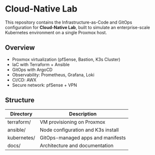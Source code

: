 # Cloud-Native Lab

This repository contains the Infrastructure-as-Code and GitOps configuration for **Cloud-Native Lab**, built to simulate an enterprise-scale Kubernetes environment on a single Proxmox host.

## Overview

- Proxmox virtualization (pfSense, Bastion, K3s Cluster)
- IaC with Terraform + Ansible
- GitOps with ArgoCD
- Observability: Prometheus, Grafana, Loki
- CI/CD: AWX
- Secure network: pfSense + VPN

## Structure
| Directory | Description |
|------------|-------------|
| terraform/ | VM provisioning on Proxmox |
| ansible/ | Node configuration and K3s install |
| kubernetes/ | GitOps-managed apps and manifests |
| docs/ | Architecture and documentation |


